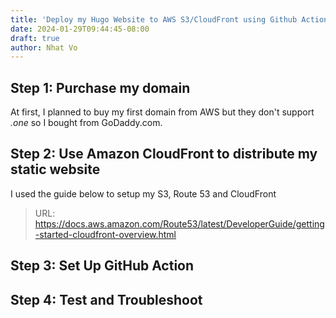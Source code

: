 ```yaml
---
title: 'Deploy my Hugo Website to AWS S3/CloudFront using Github Action'
date: 2024-01-29T09:44:45-08:00
draft: true
author: Nhat Vo
---
```



## Step 1: Purchase my domain
At first, I planned to buy my first domain from AWS but they don't support *.one* so I bought from GoDaddy.com.

## Step 2: Use Amazon CloudFront to distribute my static website
I used the guide below to setup my S3, Route 53 and CloudFront
>URL: https://docs.aws.amazon.com/Route53/latest/DeveloperGuide/getting-started-cloudfront-overview.html


## Step 3: Set Up GitHub Action
### 

## Step 4: Test and Troubleshoot